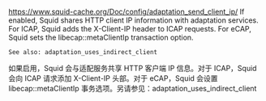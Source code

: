 https://www.squid-cache.org/Doc/config/adaptation_send_client_ip/
If enabled, Squid shares HTTP client IP information with adaptation
	services. For ICAP, Squid adds the X-Client-IP header to ICAP requests.
	For eCAP, Squid sets the libecap::metaClientIp transaction option.

	See also: adaptation_uses_indirect_client

如果启用，Squid 会与适配服务共享 HTTP 客户端 IP 信息。对于 ICAP，Squid 会向 ICAP 请求添加 X-Client-IP 头部。对于 eCAP，Squid 会设置 libecap::metaClientIp 事务选项。另请参见：adaptation_uses_indirect_client


